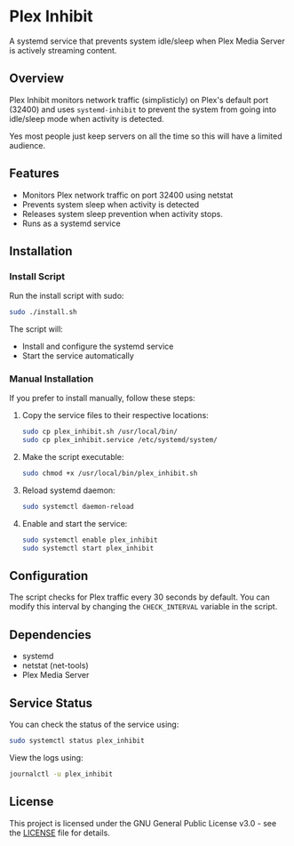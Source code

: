 # Plex Inhibit

A systemd service that prevents system idle/sleep when Plex Media Server is actively streaming content.

## Overview

Plex Inhibit monitors network traffic (simplisticly)  on Plex's default port (32400)
and uses `systemd-inhibit` to prevent the system from going into idle/sleep mode when
activity is detected. 

Yes most people just keep servers on all the time so this
will have a limited audience. 

## Features

- Monitors Plex network traffic on port 32400 using netstat
- Prevents system sleep when activity is detected
- Releases system sleep prevention when activity stops.
- Runs as a systemd service

## Installation

### Install Script

Run the install script with sudo:
```bash
sudo ./install.sh
```

The script will:
- Install and configure the systemd service
- Start the service automatically

### Manual Installation

If you prefer to install manually, follow these steps:

1. Copy the service files to their respective locations:
   ```bash
   sudo cp plex_inhibit.sh /usr/local/bin/
   sudo cp plex_inhibit.service /etc/systemd/system/
   ```

2. Make the script executable:
   ```bash
   sudo chmod +x /usr/local/bin/plex_inhibit.sh
   ```

3. Reload systemd daemon:
   ```bash
   sudo systemctl daemon-reload
   ```

4. Enable and start the service:
   ```bash
   sudo systemctl enable plex_inhibit
   sudo systemctl start plex_inhibit
   ```

## Configuration

The script checks for Plex traffic every 30 seconds by default. You can modify this
interval by changing the `CHECK_INTERVAL` variable in the script.

## Dependencies

- systemd
- netstat (net-tools)
- Plex Media Server

## Service Status

You can check the status of the service using:
```bash
sudo systemctl status plex_inhibit
```

View the logs using:
```bash
journalctl -u plex_inhibit
```

## License

This project is licensed under the GNU General Public License v3.0 - see the [LICENSE](LICENSE) file for details.
